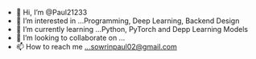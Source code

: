 - 👋 Hi, I’m @Paul21233
- 👀 I’m interested in ...Programming, Deep Learning, Backend Design
- 🌱 I’m currently learning ...Python, PyTorch and Depp Learning Models
- 💞️ I’m looking to collaborate on ...
- 📫 How to reach me ...sowrinpaul02@gmail.com

<!---
Paul21233/Paul21233 is a ✨ special ✨ repository because its `README.md` (this file) appears on your GitHub profile.
You can click the Preview link to take a look at your changes.
--->
